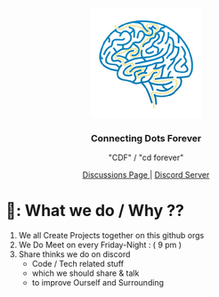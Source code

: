 <p align="center">
  <a href="https://discord.gg/8xM7gZ2AU6" target="_blank">
    <img src="https://raw.githubusercontent.com/Connecting-Dots-Forever/.github/main/profile/logo.png" alt="logo" width="200">
  </a>
</p>

<h3 align="center">Connecting Dots Forever</h3>

<div align="center">
	<p> "CDF" / "cd forever" </p>
	<a href="https://github.com/orgs/Connecting-Dots-Forever/discussions" target="_blank"> Discussions Page </a>
	|
	<a href="https://discord.gg/8xM7gZ2AU6" target="_blank"> Discord Server </a>
</div>

# 🤔: What we do / Why ??

1. We all Create Projects together on this github orgs
2. We Do Meet on every Friday-Night : ( 9 pm )
3. Share thinks we do on discord
   - Code / Tech related stuff
   - which we should share & talk
   - to improve Ourself and Surrounding


<!-- Variables -->
[discussions-page]: https://github.com/orgs/Connecting-Dots-Forever/discussions
[discord-server]: https://discord.gg/8xM7gZ2AU6
